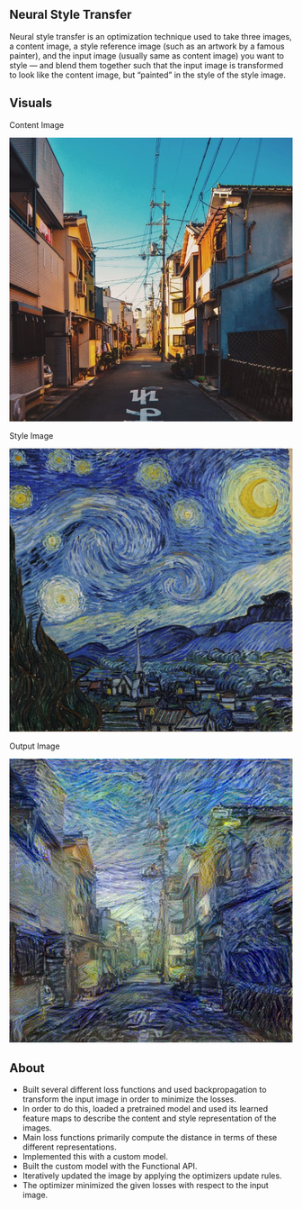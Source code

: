 ## Neural Style Transfer

Neural style transfer is an optimization technique used to take three images, a content image, a style reference image (such as an artwork by a famous painter), and the input image (usually same as content image) you want to style — and blend them together such that the input image is transformed to look like the content image, but “painted” in the style of the style image.

## Visuals

Content Image

![](/images/content_image.jpg)

Style Image

![](/images/style_image.jpg)

Output Image

![](/images/imgb.jpg)

## About

* Built several different loss functions and used backpropagation to transform the input image in order to minimize the losses.
* In order to do this, loaded a pretrained model and used its learned feature maps to describe the content and style representation of the images.
* Main loss functions primarily compute the distance in terms of these different representations.
* Implemented this with a custom model.
* Built the custom model with the Functional API.
* Iteratively updated the image by applying the optimizers update rules. 
* The optimizer minimized the given losses with respect to the input image.
